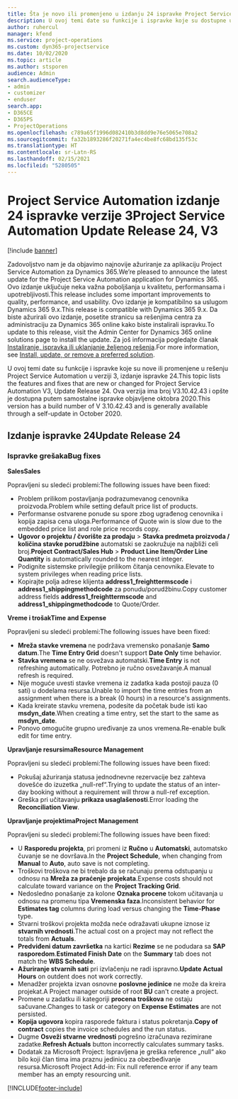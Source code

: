 ```yaml
---
title: Šta je novo ili promenjeno u izdanju 24 ispravke Project Service Automation verzije 3
description: U ovoj temi date su funkcije i ispravke koje su dostupne u izdanju 24 ispravke za Project Service Automation verzije 3.
author: ruhercul
manager: kfend
ms.service: project-operations
ms.custom: dyn365-projectservice
ms.date: 10/02/2020
ms.topic: article
ms.author: stsporen
audience: Admin
search.audienceType:
- admin
- customizer
- enduser
search.app:
- D365CE
- D365PS
- ProjectOperations
ms.openlocfilehash: c789a65f1996d082410b3d8dd9e76e5065e708a2
ms.sourcegitcommit: fa32b1893286f20271fa4ec4be8fc68bd135f53c
ms.translationtype: HT
ms.contentlocale: sr-Latn-RS
ms.lasthandoff: 02/15/2021
ms.locfileid: "5280505"
---
```

# <a name="project-service-automation-update-release-24-v3"></a><span data-ttu-id="251cf-103">Project Service Automation izdanje 24 ispravke verzije 3</span><span class="sxs-lookup"><span data-stu-id="251cf-103">Project Service Automation Update Release 24, V3</span></span>

[!include [banner](../includes/psa-now-project-operations.md)]

<span data-ttu-id="251cf-104">Zadovoljstvo nam je da objavimo najnovije ažuriranje za aplikaciju Project Service Automation za Dynamics 365.</span><span class="sxs-lookup"><span data-stu-id="251cf-104">We’re pleased to announce the latest update for the Project Service Automation application for Dynamics 365.</span></span> <span data-ttu-id="251cf-105">Ovo izdanje uključuje neka važna poboljšanja u kvalitetu, performansama i upotrebljivosti.</span><span class="sxs-lookup"><span data-stu-id="251cf-105">This release includes some important improvements to quality, performance, and usability.</span></span> <span data-ttu-id="251cf-106">Ovo izdanje je kompatibilno sa uslugom Dynamics 365 9.x.</span><span class="sxs-lookup"><span data-stu-id="251cf-106">This release is compatible with Dynamics 365 9.x.</span></span> <span data-ttu-id="251cf-107">Da biste ažurirali ovo izdanje, posetite stranicu sa rešenjima centra za administraciju za Dynamics 365 online kako biste instalirali ispravku.</span><span class="sxs-lookup"><span data-stu-id="251cf-107">To update to this release, visit the Admin Center for Dynamics 365 online solutions page to install the update.</span></span> <span data-ttu-id="251cf-108">Za još informacija pogledajte članak [Instaliranje, ispravka ili uklanjanje željenog rešenja](https://docs.microsoft.com/power-platform/admin/install-remove-preferred-solution).</span><span class="sxs-lookup"><span data-stu-id="251cf-108">For more information, see [Install, update, or remove a preferred solution](https://docs.microsoft.com/power-platform/admin/install-remove-preferred-solution).</span></span>

<span data-ttu-id="251cf-109">U ovoj temi date su funkcije i ispravke koje su nove ili promenjene u rešenju Project Service Automation u verziji 3, izdanje ispravke 24.</span><span class="sxs-lookup"><span data-stu-id="251cf-109">This topic lists the features and fixes that are new or changed for Project Service Automation V3, Update Release 24.</span></span> <span data-ttu-id="251cf-110">Ova verzija ima broj V3.10.42.43 i opšte je dostupna putem samostalne ispravke objavljene oktobra 2020.</span><span class="sxs-lookup"><span data-stu-id="251cf-110">This version has a build number of V 3.10.42.43 and is generally available through a self-update in October 2020.</span></span>

## <a name="update-release-24"></a><span data-ttu-id="251cf-111">Izdanje ispravke 24</span><span class="sxs-lookup"><span data-stu-id="251cf-111">Update Release 24</span></span>

### <a name="bug-fixes"></a><span data-ttu-id="251cf-112">Ispravke grešaka</span><span class="sxs-lookup"><span data-stu-id="251cf-112">Bug fixes</span></span>

<span data-ttu-id="251cf-113">**Sales**</span><span class="sxs-lookup"><span data-stu-id="251cf-113">**Sales**</span></span>

<span data-ttu-id="251cf-114">Popravljeni su sledeći problemi:</span><span class="sxs-lookup"><span data-stu-id="251cf-114">The following issues have been fixed:</span></span>

- <span data-ttu-id="251cf-115">Problem prilikom postavljanja podrazumevanog cenovnika proizvoda.</span><span class="sxs-lookup"><span data-stu-id="251cf-115">Problem while setting default price list of products.</span></span>
- <span data-ttu-id="251cf-116">Performanse ostvarene ponude su spore zbog ugrađenog cenovnika i kopija zapisa cena uloga.</span><span class="sxs-lookup"><span data-stu-id="251cf-116">Performance of Quote win is slow due to the embedded price list and role price records copy.</span></span>
- <span data-ttu-id="251cf-117">**Ugovor o projektu / čvorište za prodaju** > **Stavka predmeta proizvoda / količina stavke porudžbine** automatski se zaokružuje na najbliži celi broj.</span><span class="sxs-lookup"><span data-stu-id="251cf-117">**Project Contract/Sales Hub** > **Product Line Item/Order Line Quantity** is automatically rounded to the nearest integer.</span></span>
- <span data-ttu-id="251cf-118">Podignite sistemske privilegije prilikom čitanja cenovnika.</span><span class="sxs-lookup"><span data-stu-id="251cf-118">Elevate to system privileges when reading price lists.</span></span>
- <span data-ttu-id="251cf-119">Kopirajte polja adrese klijenta **address1_freighttermscode** i **address1_shippingmethodcode** za ponudu/porudžbinu.</span><span class="sxs-lookup"><span data-stu-id="251cf-119">Copy customer address fields **address1_freighttermscode** and **address1_shippingmethodcode** to Quote/Order.</span></span> 


<span data-ttu-id="251cf-120">**Vreme i trošak**</span><span class="sxs-lookup"><span data-stu-id="251cf-120">**Time and Expense**</span></span>

<span data-ttu-id="251cf-121">Popravljeni su sledeći problemi:</span><span class="sxs-lookup"><span data-stu-id="251cf-121">The following issues have been fixed:</span></span>

- <span data-ttu-id="251cf-122">**Mreža stavke vremena** ne podržava vremensko ponašanje **Samo datum**.</span><span class="sxs-lookup"><span data-stu-id="251cf-122">The **Time Entry Grid** doesn't support **Date Only** time behavior.</span></span>
- <span data-ttu-id="251cf-123">**Stavka vremena** se ne osvežava automatski.</span><span class="sxs-lookup"><span data-stu-id="251cf-123">**Time Entry** is not refreshing automatically.</span></span> <span data-ttu-id="251cf-124">Potrebno je ručno osvežavanje.</span><span class="sxs-lookup"><span data-stu-id="251cf-124">A manual refresh is required.</span></span>
- <span data-ttu-id="251cf-125">Nije moguće uvesti stavke vremena iz zadatka kada postoji pauza (0 sati) u dodelama resursa.</span><span class="sxs-lookup"><span data-stu-id="251cf-125">Unable to import the time entries from an assignment when there is a break (0 hours) in a resource's assignments.</span></span>
- <span data-ttu-id="251cf-126">Kada kreirate stavku vremena, podesite da početak bude isti kao **msdyn_date**.</span><span class="sxs-lookup"><span data-stu-id="251cf-126">When creating a time entry, set the start to the same as **msdyn_date**.</span></span>
- <span data-ttu-id="251cf-127">Ponovo omogućite grupno uređivanje za unos vremena.</span><span class="sxs-lookup"><span data-stu-id="251cf-127">Re-enable bulk edit for time entry.</span></span>

<span data-ttu-id="251cf-128">**Upravljanje resursima**</span><span class="sxs-lookup"><span data-stu-id="251cf-128">**Resource Management**</span></span>

<span data-ttu-id="251cf-129">Popravljeni su sledeći problemi:</span><span class="sxs-lookup"><span data-stu-id="251cf-129">The following issues have been fixed:</span></span>

- <span data-ttu-id="251cf-130">Pokušaj ažuriranja statusa jednodnevne rezervacije bez zahteva dovešće do izuzetka „null-ref“.</span><span class="sxs-lookup"><span data-stu-id="251cf-130">Trying to update the status of an inter-day booking without a requirement will throw a null-ref exception.</span></span>
- <span data-ttu-id="251cf-131">Greška pri učitavanju **prikaza usaglašenosti**.</span><span class="sxs-lookup"><span data-stu-id="251cf-131">Error loading the **Reconciliation View**.</span></span>


<span data-ttu-id="251cf-132">**Upravljanje projektima**</span><span class="sxs-lookup"><span data-stu-id="251cf-132">**Project Management**</span></span>

<span data-ttu-id="251cf-133">Popravljeni su sledeći problemi:</span><span class="sxs-lookup"><span data-stu-id="251cf-133">The following issues have been fixed:</span></span>

- <span data-ttu-id="251cf-134">U **Rasporedu projekta**, pri promeni iz **Ručno** u **Automatski**, automatsko čuvanje se ne dovršava.</span><span class="sxs-lookup"><span data-stu-id="251cf-134">In the **Project Schedule**, when changing from **Manual** to **Auto**, auto save is not completing.</span></span>
- <span data-ttu-id="251cf-135">Troškovi troškova ne bi trebalo da se računaju prema odstupanju u odnosu na **Mreža za praćenje projekata**.</span><span class="sxs-lookup"><span data-stu-id="251cf-135">Expense costs should not calculate toward variance on the **Project Tracking Grid**.</span></span>
- <span data-ttu-id="251cf-136">Nedosledno ponašanje za kolone **Oznaka procene** tokom učitavanja u odnosu na promenu tipa **Vremenska faza**.</span><span class="sxs-lookup"><span data-stu-id="251cf-136">Inconsistent behavior for **Estimates tag** columns during load versus changing the **Time-Phase** type.</span></span>
- <span data-ttu-id="251cf-137">Stvarni troškovi projekta možda neće odražavati ukupne iznose iz **stvarnih vrednosti**.</span><span class="sxs-lookup"><span data-stu-id="251cf-137">The actual cost on a project may not reflect the totals from **Actuals**.</span></span>
- <span data-ttu-id="251cf-138">**Predviđeni datum završetka** na kartici **Rezime** se ne podudara sa **SAP rasporedom**.</span><span class="sxs-lookup"><span data-stu-id="251cf-138">**Estimated Finish Date** on the **Summary** tab does not match the **WBS Schedule**.</span></span>
- <span data-ttu-id="251cf-139">**Ažuriranje stvarnih sati** pri izvlačenju ne radi ispravno.</span><span class="sxs-lookup"><span data-stu-id="251cf-139">**Update Actual Hours** on outdent does not work correctly.</span></span>
- <span data-ttu-id="251cf-140">Menadžer projekta izvan osnovne **poslovne jedinice** ne može da kreira projekat.</span><span class="sxs-lookup"><span data-stu-id="251cf-140">A Project manager outside of root **BU** can't create a project.</span></span>
- <span data-ttu-id="251cf-141">Promene u zadatku ili kategoriji **procena troškova** ne ostaju sačuvane.</span><span class="sxs-lookup"><span data-stu-id="251cf-141">Changes to task or category on **Expense Estimates** are not persisted.</span></span>
- <span data-ttu-id="251cf-142">**Kopija ugovora** kopira rasporede faktura i status pokretanja.</span><span class="sxs-lookup"><span data-stu-id="251cf-142">**Copy of contract** copies the invoice schedules and the run status.</span></span>
- <span data-ttu-id="251cf-143">Dugme **Osveži stvarne vrednosti** pogrešno izračunava rezimirane zadatke.</span><span class="sxs-lookup"><span data-stu-id="251cf-143">**Refresh Actuals** button incorrectly calculates summary tasks.</span></span>
- <span data-ttu-id="251cf-144">Dodatak za Microsoft Project: Ispravljena je greška reference „null“ ako bilo koji član tima ima praznu jedinicu za obezbeđivanje resursa.</span><span class="sxs-lookup"><span data-stu-id="251cf-144">Microsoft Project Add-in: Fix null reference error if any team member has an empty resourcing unit.</span></span>



[!INCLUDE[footer-include](../includes/footer-banner.md)]